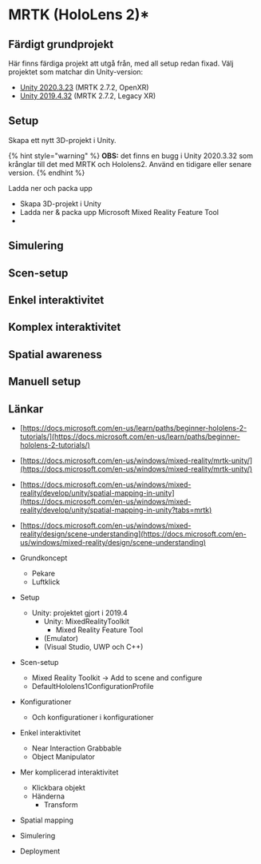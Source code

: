 # MRTK (HoloLens 2)\*

## Färdigt grundprojekt

Här finns färdiga projekt att utgå från, med all setup redan fixad. Välj projektet som matchar din Unity-version:

* [Unity 2020.3.23](https://github.com/mikael-bergstrom-ntisthlm/MRTK-base-2020) (MRTK 2.7.2, OpenXR)
* [Unity 2019.4.32](https://github.com/mikael-bergstrom-ntisthlm/MRTK-base-2019) (MRTK 2.7.2, Legacy XR)

## Setup

Skapa ett nytt 3D-projekt i Unity.

{% hint style="warning" %}
**OBS:** det finns en bugg i Unity 2020.3.32 som krånglar till det med MRTK och Hololens2. Använd en tidigare eller senare version.
{% endhint %}

Ladda ner och packa upp&#x20;

* Skapa 3D-projekt i Unity
* Ladda ner & packa upp Microsoft Mixed Reality Feature Tool
*

## Simulering

## Scen-setup

## Enkel interaktivitet

## Komplex interaktivitet

## Spatial awareness

## Manuell setup



## Länkar

* [https://docs.microsoft.com/en-us/learn/paths/beginner-hololens-2-tutorials/](https://docs.microsoft.com/en-us/learn/paths/beginner-hololens-2-tutorials/)
* [https://docs.microsoft.com/en-us/windows/mixed-reality/mrtk-unity/](https://docs.microsoft.com/en-us/windows/mixed-reality/mrtk-unity/)
* [https://docs.microsoft.com/en-us/windows/mixed-reality/develop/unity/spatial-mapping-in-unity](https://docs.microsoft.com/en-us/windows/mixed-reality/develop/unity/spatial-mapping-in-unity?tabs=mrtk)
* [https://docs.microsoft.com/en-us/windows/mixed-reality/design/scene-understanding](https://docs.microsoft.com/en-us/windows/mixed-reality/design/scene-understanding)



* Grundkoncept
  * Pekare
  * Luftklick
* Setup
  * Unity: projektet gjort i 2019.4
    * Unity: MixedRealityToolkit
      * Mixed Reality Feature Tool
    * (Emulator)
    * (Visual Studio, UWP och C++)
* Scen-setup
  * Mixed Reality Toolkit -> Add to scene and configure
  * DefaultHololens1ConfigurationProfile
* Konfigurationer
  * Och konfigurationer i konfigurationer
* Enkel interaktivitet
  * Near Interaction Grabbable
  * Object Manipulator
* Mer komplicerad interaktivitet
  * Klickbara objekt
  * Händerna
    * Transform
* Spatial mapping
* Simulering
* Deployment


